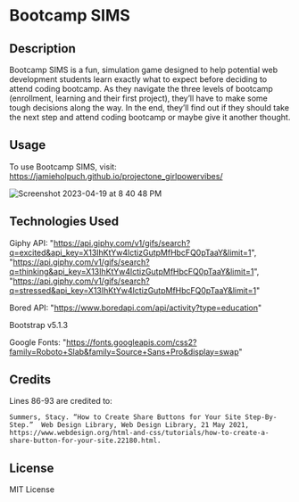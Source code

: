 # Bootcamp SIMS

## Description
Bootcamp SIMS is a fun, simulation game designed to help potential web development students learn exactly what to expect before deciding to attend coding bootcamp. As they navigate the three levels of bootcamp (enrollment, learning and their first project), they’ll have to make some tough decisions along the way. In the end, they’ll find out if they should take the next step and attend coding bootcamp or maybe give it another thought. 

## Usage
To use Bootcamp SIMS, visit: https://jamieholpuch.github.io/projectone_girlpowervibes/

![Screenshot 2023-04-19 at 8 40 48 PM](https://user-images.githubusercontent.com/126021339/233229596-a15014ac-2e27-4405-883b-f388813a5fa7.png)

## Technologies Used
Giphy API: "https://api.giphy.com/v1/gifs/search?q=excited&api_key=X13IhKtYw4lctizGutpMfHbcFQ0pTaaY&limit=1", "https://api.giphy.com/v1/gifs/search?q=thinking&api_key=X13IhKtYw4lctizGutpMfHbcFQ0pTaaY&limit=1", "https://api.giphy.com/v1/gifs/search?q=stressed&api_key=X13IhKtYw4lctizGutpMfHbcFQ0pTaaY&limit=1"

Bored API: "https://www.boredapi.com/api/activity?type=education"

Bootstrap v5.1.3

Google Fonts: "https://fonts.googleapis.com/css2?family=Roboto+Slab&family=Source+Sans+Pro&display=swap"

## Credits
Lines 86-93 are credited to:

    Summers, Stacy. “How to Create Share Buttons for Your Site Step-By-Step.”  Web Design Library, Web Design Library, 21 May 2021, https://www.webdesign.org/html-and-css/tutorials/how-to-create-a-share-button-for-your-site.22180.html. 

## License
MIT License